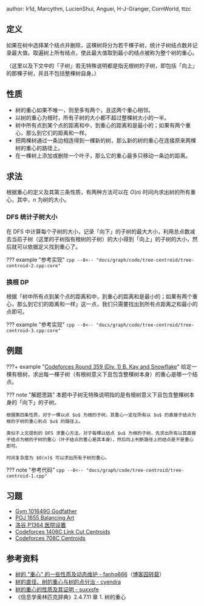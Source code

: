 author: Ir1d, Marcythm, LucienShui, Anguei, H-J-Granger, CornWorld, ttzc

## 定义

如果在树中选择某个结点并删除，这棵树将分为若干棵子树，统计子树结点数并记录最大值。取遍树上所有结点，使此最大值取到最小的结点被称为整个树的重心。

（这里以及下文中的「子树」若无特殊说明都是指无根树的子树，即包括「向上」的那棵子树，并且不包括整棵树自身。）

## 性质

-   树的重心如果不唯一，则至多有两个，且这两个重心相邻。
-   以树的重心为根时，所有子树的大小都不超过整棵树大小的一半。
-   树中所有点到某个点的距离和中，到重心的距离和是最小的；如果有两个重心，那么到它们的距离和一样。
-   把两棵树通过一条边相连得到一棵新的树，那么新的树的重心在连接原来两棵树的重心的路径上。
-   在一棵树上添加或删除一个叶子，那么它的重心最多只移动一条边的距离。

## 求法

根据重心的定义及其第三条性质，有两种方法可以在 $O(n)$ 时间内求出树的所有重心，其中，$n$ 为树的大小。

### DFS 统计子树大小

在 DFS 中计算每个子树的大小，记录「向下」的子树的最大大小，利用总点数减去当前子树（这里的子树指有根树的子树）的大小得到「向上」的子树的大小，然后就可以依据定义找到重心了。

??? example "参考实现"
    ```cpp
    --8<-- "docs/graph/code/tree-centroid/tree-centroid-2.cpp:core"
    ```

### 换根 DP

根据「树中所有点到某个点的距离和中，到重心的距离和是最小的；如果有两个重心，那么到它们的距离和一样」这一点，我们只需要找出到所有点距离之和最小的点即可。

??? example "参考实现"
    ```cpp
    --8<-- "docs/graph/code/tree-centroid/tree-centroid-3.cpp:core"
    ```

## 例题

???+ example "[Codeforces Round 359 (Div. 1) B. Kay and Snowflake](https://codeforces.com/problemset/problem/685/B)"
    给定一棵有根树，求出每一棵子树（有根树意义下且包含整棵树本身）的重心是哪一个结点。

??? note "解题思路"
    本题中子树无特殊说明指的是有根树意义下且包含整棵树本身的「向下」的子树。
    
    根据第四条性质，对于一棵以点 $u$ 为根的子树，其重心一定在所有以 $u$ 的直接子结点为根的子树的重心到点 $u$ 的路径上。
    
    类似于上文提到的 DFS 求重心方法，对于每棵以结点 $u$ 为根的子树，先求出所有以其直接子结点为根的子树的重心（叶子结点的重心是其本身），然后向上判断路径上的结点是不是重心即可。
    
    时间复杂度为 $O(n)$ 可以求出所有子树的重心。

??? note "参考代码"
    ```cpp
    --8<-- "docs/graph/code/tree-centroid/tree-centroid-1.cpp"
    ```

## 习题

-   [Gym 101649G Godfather](https://codeforces.com/gym/101649/problem/G)
-   [POJ 1655 Balancing Art](http://poj.org/problem?id=1655)
-   [洛谷 P1364 医院设置](https://www.luogu.com.cn/problem/P1364)
-   [Codeforces 1406C Link Cut Centroids](https://codeforces.com/contest/1406/problem/C)
-   [Codeforces 708C Centroids](https://codeforces.com/problemset/problem/708/C)

## 参考资料

-   [树的 "重心" 的一些性质及动态维护 - fanhq666](https://web.archive.org/web/20181122041458/http://fanhq666.blog.163.com/blog/static/81943426201172472943638)（[博客园转载](https://www.cnblogs.com/qlky/p/5781081.html)）
-   [树的直径、树的重心与树的点分治 - cyendra](https://www.cnblogs.com/zinthos/p/3899075.html)
-   [树的重心的性质及其证明 - suxxsfe](https://www.cnblogs.com/suxxsfe/p/13543253.html)
-   《信息学奥林匹克辞典》2.4.7.11 章 1. 树的重心
